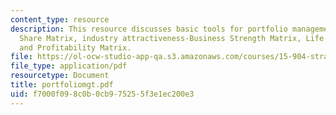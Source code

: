 ```yaml
---
content_type: resource
description: This resource discusses basic tools for portfolio management - Growth
  Share Matrix, industry attractiveness-Business Strength Matrix, Life Cycle Matrix,
  and Profitability Matrix.
file: https://ol-ocw-studio-app-qa.s3.amazonaws.com/courses/15-904-strategic-management-ii-fall-2005/f7000f098c0b0cb975255f3e1ec200e3_portfoliomgt.pdf
file_type: application/pdf
resourcetype: Document
title: portfoliomgt.pdf
uid: f7000f09-8c0b-0cb9-7525-5f3e1ec200e3
---
```

